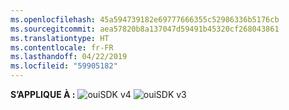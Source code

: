 ```yaml
---
ms.openlocfilehash: 45a594739182e69777666355c52986336b5176cb
ms.sourcegitcommit: aea57820b8a137047d59491b45320cf268043861
ms.translationtype: HT
ms.contentlocale: fr-FR
ms.lasthandoff: 04/22/2019
ms.locfileid: "59905182"
---
```

<Token>**S’APPLIQUE À :** ![oui](../media/yes.png)SDK v4 ![oui](../media/yes.png)SDK v3 </Token>
